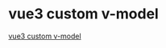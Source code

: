 # vue3 custom v-model
[vue3 custom v-model](https://aiwithcloud.com/2022/09/15/vue3_custom_v_model/)
